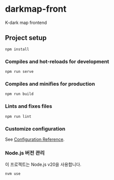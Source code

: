 # darkmap-front

K-dark map frontend

## Project setup

```
npm install
```

### Compiles and hot-reloads for development

```
npm run serve
```

### Compiles and minifies for production

```
npm run build
```

### Lints and fixes files

```
npm run lint
```

### Customize configuration

See [Configuration Reference](https://cli.vuejs.org/config/).

### Node.js 버전 관리

이 프로젝트는 Node.js v20을 사용합니다.

```bash
nvm use
```
